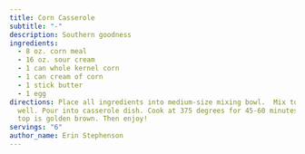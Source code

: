```yaml
---
title: Corn Casserole
subtitle: "-"
description: Southern goodness
ingredients:
  - 8 oz. corn meal
  - 16 oz. sour cream
  - 1 can whole kernel corn
  - 1 can cream of corn
  - 1 stick butter
  - 1 egg
directions: Place all ingredients into medium-size mixing bowl.  Mix together
  well. Pour into casserole dish. Cook at 375 degrees for 45-60 minutes or until
  top is golden brown. Then enjoy!
servings: "6"
author_name: Erin Stephenson
---
```

